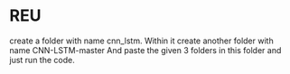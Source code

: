 # REU
create a folder with name cnn_lstm.
Within it create another folder with name CNN-LSTM-master
And paste the given 3 folders in this folder and just run the code.
